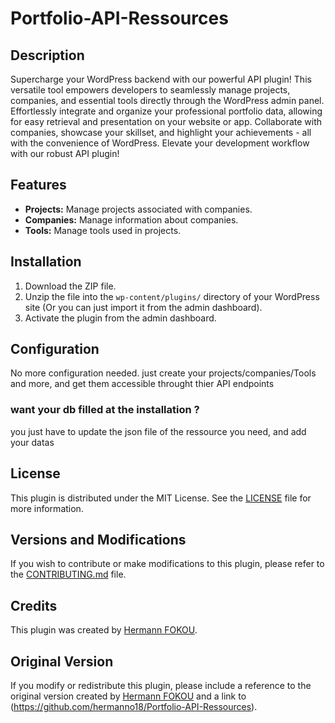 # Portfolio-API-Ressources

## Description

Supercharge your WordPress backend with our powerful API plugin! This versatile tool empowers developers to seamlessly manage projects, companies, and essential tools directly through the WordPress admin panel. Effortlessly integrate and organize your professional portfolio data, allowing for easy retrieval and presentation on your website or app. Collaborate with companies, showcase your skillset, and highlight your achievements - all with the convenience of WordPress. Elevate your development workflow with our robust API plugin!

## Features

- **Projects:** Manage projects associated with companies.
- **Companies:** Manage information about companies.
- **Tools:** Manage tools used in projects.

## Installation

1. Download the ZIP file.
2. Unzip the file into the `wp-content/plugins/` directory of your WordPress site (Or you can just import it from the admin dashboard).
3. Activate the plugin from the admin dashboard.

## Configuration

No more configuration needed. just create your projects/companies/Tools and more, and get them accessible throught thier API endpoints

### want your db filled at the installation ?
you just have to update the json file of the ressource you need, and add your datas  

## License

This plugin is distributed under the MIT License. See the [LICENSE](LICENSE.txt) file for more information.

## Versions and Modifications

If you wish to contribute or make modifications to this plugin, please refer to the [CONTRIBUTING.md](CONTRIBUTING.md) file.

## Credits

This plugin was created by [Hermann FOKOU](https://github.com/hermanno18).

## Original Version

If you modify or redistribute this plugin, please include a reference to the original version created by [Hermann FOKOU](https://github.com/hermanno18) and a link to (https://github.com/hermanno18/Portfolio-API-Ressources).
